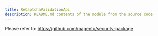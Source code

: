 ```yaml
---
title: ReCaptchaValidationApi
description: README.md contents of the module from the source code
---
```


Please refer to: https://github.com/magento/security-package